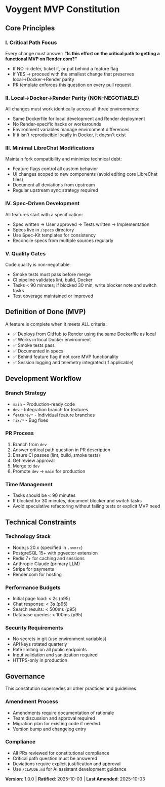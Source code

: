 # Voygent MVP Constitution

## Core Principles

### I. Critical Path Focus
Every change must answer: **"Is this effort on the critical path to getting a functional MVP on Render.com?"**
- If NO → defer, ticket it, or put behind a feature flag
- If YES → proceed with the smallest change that preserves local→Docker→Render parity
- PR template enforces this question on every pull request

### II. Local→Docker→Render Parity (NON-NEGOTIABLE)
All changes must work identically across all three environments:
- Same Dockerfile for local development and Render deployment
- No Render-specific hacks or workarounds
- Environment variables manage environment differences
- If it isn't reproducible locally in Docker, it doesn't exist

### III. Minimal LibreChat Modifications
Maintain fork compatibility and minimize technical debt:
- Feature flags control all custom behavior
- UI changes scoped to new components (avoid editing core LibreChat files)
- Document all deviations from upstream
- Regular upstream sync strategy required

### IV. Spec-Driven Development
All features start with a specification:
- Spec written → User approved → Tests written → Implementation
- Specs live in `/specs` directory
- Use Spec-Kit templates for consistency
- Reconcile specs from multiple sources regularly

### V. Quality Gates
Code quality is non-negotiable:
- Smoke tests must pass before merge
- CI pipeline validates lint, build, Docker
- Tasks < 90 minutes; if blocked 30 min, write blocker note and switch tasks
- Test coverage maintained or improved

## Definition of Done (MVP)

A feature is complete when it meets ALL criteria:
- ✅ Deploys from GitHub to Render using the same Dockerfile as local
- ✅ Works in local Docker environment
- ✅ Smoke tests pass
- ✅ Documented in specs
- ✅ Behind feature flag if not core MVP functionality
- ✅ Session logging and telemetry integrated (if applicable)

## Development Workflow

### Branch Strategy
- `main` - Production-ready code
- `dev` - Integration branch for features
- `feature/*` - Individual feature branches
- `fix/*` - Bug fixes

### PR Process
1. Branch from `dev`
2. Answer critical path question in PR description
3. Ensure CI passes (lint, build, smoke tests)
4. Get review approval
5. Merge to `dev`
6. Promote `dev` → `main` for production

### Time Management
- Tasks should be < 90 minutes
- If blocked for 30 minutes, document blocker and switch tasks
- Avoid speculative refactoring without failing tests or explicit MVP need

## Technical Constraints

### Technology Stack
- Node.js 20.x (specified in `.nvmrc`)
- PostgreSQL 15+ with pgvector extension
- Redis 7+ for caching and sessions
- Anthropic Claude (primary LLM)
- Stripe for payments
- Render.com for hosting

### Performance Budgets
- Initial page load: < 2s (p95)
- Chat response: < 3s (p95)
- Search results: < 500ms (p95)
- Database queries: < 100ms (p95)

### Security Requirements
- No secrets in git (use environment variables)
- API keys rotated quarterly
- Rate limiting on all public endpoints
- Input validation and sanitization required
- HTTPS-only in production

## Governance

This constitution supersedes all other practices and guidelines.

### Amendment Process
- Amendments require documentation of rationale
- Team discussion and approval required
- Migration plan for existing code if needed
- Version bump and changelog entry

### Compliance
- All PRs reviewed for constitutional compliance
- Critical path question must be answered
- Deviations require explicit justification and approval
- Use `/CLAUDE.md` for AI assistant development guidance

**Version**: 1.0.0 | **Ratified**: 2025-10-03 | **Last Amended**: 2025-10-03